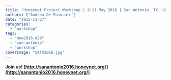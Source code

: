 ```yaml
---
title: "Honeynet Project Workshop | 9-11 May 2016 | San Antonio, TX, USA"
authors: ["Andrea De Pasquale"]
date: "2015-11-27"
categories: 
  - "workshop"
tags: 
  - "hnw2016-d20"
  - "san-antonio"
  - "workshop"
coverImage: "SATX2016.jpg"
---
```


 
**Join us! [http://sanantonio2016.honeynet.org/](http://sanantonio2016.honeynet.org/)**
